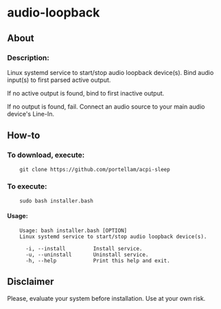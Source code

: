 # audio-loopback
## About
### Description:
Linux systemd service to start/stop audio loopback device(s). Bind audio input(s) to first parsed active output.

If no active output is found, bind to first inactive output.

If no output is found, fail. Connect an audio source to your main audio device's Line-In.

## How-to
### To download, execute:

        git clone https://github.com/portellam/acpi-sleep

### To execute:

        sudo bash installer.bash

#### Usage:

        Usage: bash installer.bash [OPTION]
        Linux systemd service to start/stop audio loopback device(s).

          -i, --install         Install service.
          -u, --uninstall       Uninstall service.
          -h, --help            Print this help and exit.

## Disclaimer
Please, evaluate your system before installation. Use at your own risk.